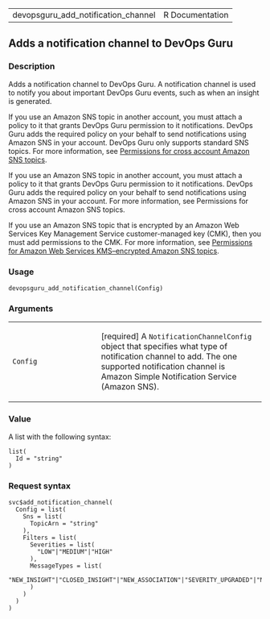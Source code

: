 <table style="width: 100%;">
<tbody>
<tr class="odd">
<td>devopsguru_add_notification_channel</td>
<td style="text-align: right;">R Documentation</td>
</tr>
</tbody>
</table>

## Adds a notification channel to DevOps Guru

### Description

Adds a notification channel to DevOps Guru. A notification channel is
used to notify you about important DevOps Guru events, such as when an
insight is generated.

If you use an Amazon SNS topic in another account, you must attach a
policy to it that grants DevOps Guru permission to it notifications.
DevOps Guru adds the required policy on your behalf to send
notifications using Amazon SNS in your account. DevOps Guru only
supports standard SNS topics. For more information, see [Permissions for
cross account Amazon SNS
topics](https://docs.aws.amazon.com/devops-guru/latest/userguide/sns-required-permissions.html).

If you use an Amazon SNS topic in another account, you must attach a
policy to it that grants DevOps Guru permission to it notifications.
DevOps Guru adds the required policy on your behalf to send
notifications using Amazon SNS in your account. For more information,
see Permissions for cross account Amazon SNS topics.

If you use an Amazon SNS topic that is encrypted by an Amazon Web
Services Key Management Service customer-managed key (CMK), then you
must add permissions to the CMK. For more information, see [Permissions
for Amazon Web Services KMS–encrypted Amazon SNS
topics](https://docs.aws.amazon.com/devops-guru/latest/userguide/sns-kms-permissions.html).

### Usage

    devopsguru_add_notification_channel(Config)

### Arguments

<table>
<colgroup>
<col style="width: 35%" />
<col style="width: 65%" />
</colgroup>
<tbody>
<tr class="odd">
<td><code
id="devopsguru_add_notification_channel_:_Config">Config</code></td>
<td><p>[required] A <code>NotificationChannelConfig</code> object that
specifies what type of notification channel to add. The one supported
notification channel is Amazon Simple Notification Service (Amazon
SNS).</p></td>
</tr>
</tbody>
</table>

### Value

A list with the following syntax:

    list(
      Id = "string"
    )

### Request syntax

    svc$add_notification_channel(
      Config = list(
        Sns = list(
          TopicArn = "string"
        ),
        Filters = list(
          Severities = list(
            "LOW"|"MEDIUM"|"HIGH"
          ),
          MessageTypes = list(
            "NEW_INSIGHT"|"CLOSED_INSIGHT"|"NEW_ASSOCIATION"|"SEVERITY_UPGRADED"|"NEW_RECOMMENDATION"
          )
        )
      )
    )
